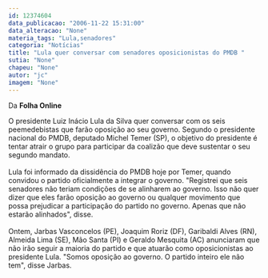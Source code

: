 ```yaml
---
id: 12374604
data_publicacao: "2006-11-22 15:31:00"
data_alteracao: "None"
materia_tags: "Lula,senadores"
categoria: "Notícias"
title: "Lula quer conversar com senadores oposicionistas do PMDB "
sutia: "None"
chapeu: "None"
autor: "jc"
imagem: "None"
---
```

<p>Da <strong>Folha Online</strong></p>
<p>O presidente Luiz In&aacute;cio Lula da Silva quer conversar com os seis peemedebistas que far&atilde;o oposi&ccedil;&atilde;o ao seu governo. Segundo o presidente nacional do PMDB, deputado Michel Temer (SP), o objetivo do presidente &eacute; tentar atrair o grupo para participar da coaliz&atilde;o que deve sustentar o seu segundo mandato.<br /><br />Lula foi informado da dissid&ecirc;ncia do PMDB hoje por Temer, quando convidou o partido oficialmente a integrar o governo. "Registrei que seis senadores n&atilde;o teriam condi&ccedil;&otilde;es de se alinharem ao governo. Isso n&atilde;o quer dizer que eles far&atilde;o oposi&ccedil;&atilde;o ao governo ou qualquer movimento que possa prejudicar a participa&ccedil;&atilde;o do partido no governo. Apenas que n&atilde;o estar&atilde;o alinhados", disse.<br /><br />Ontem, Jarbas Vasconcelos (PE), Joaquim Roriz (DF), Garibaldi Alves (RN), Almeida Lima (SE), M&atilde;o Santa (PI) e Geraldo Mesquita (AC) anunciaram que n&atilde;o ir&atilde;o seguir a maioria do partido e que atuar&atilde;o como oposicionistas ao presidente Lula. "Somos oposi&ccedil;&atilde;o ao governo. O partido inteiro ele n&atilde;o tem", disse Jarbas.</p>
